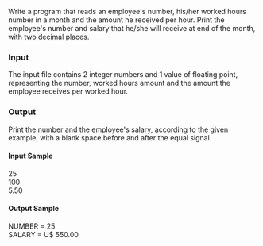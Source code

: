 Write a program that reads an employee's number, his/her worked hours number in a month and the amount he received per hour. Print the employee's number and salary that he/she will receive at end of the month, with two decimal places.
### Input
The input file contains 2 integer numbers and 1 value of floating point, representing the number, worked hours amount and the amount the employee receives per worked hour.
### Output
Print the number and the employee's salary, according to the given example, with a blank space before and after the equal signal.
#### Input Sample
25  
100  
5.50
#### Output Sample
NUMBER = 25  
SALARY = U$ 550.00